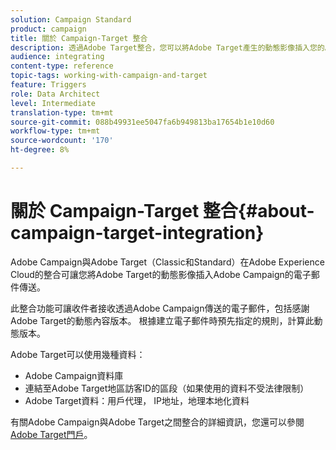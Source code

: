 ```yaml
---
solution: Campaign Standard
product: campaign
title: 關於 Campaign-Target 整合
description: 透過Adobe Target整合，您可以將Adobe Target產生的動態影像插入您的Adobe Campaign訊息。
audience: integrating
content-type: reference
topic-tags: working-with-campaign-and-target
feature: Triggers
role: Data Architect
level: Intermediate
translation-type: tm+mt
source-git-commit: 088b49931ee5047fa6b949813ba17654b1e10d60
workflow-type: tm+mt
source-wordcount: '170'
ht-degree: 8%

---
```



# 關於 Campaign-Target 整合{#about-campaign-target-integration}

Adobe Campaign與Adobe Target（Classic和Standard）在Adobe Experience Cloud的整合可讓您將Adobe Target的動態影像插入Adobe Campaign的電子郵件傳送。

此整合功能可讓收件者接收透過Adobe Campaign傳送的電子郵件，包括感謝Adobe Target的動態內容版本。 根據建立電子郵件時預先指定的規則，計算此動態版本。

Adobe Target可以使用幾種資料：

* Adobe Campaign資料庫
* 連結至Adobe Target地區訪客ID的區段（如果使用的資料不受法律限制）
* Adobe Target資料：用戶代理， IP地址，地理本地化資料

有關Adobe Campaign與Adobe Target之間整合的詳細資訊，您還可以參閱[Adobe Target門戶](https://docs.adobe.com/content/help/zh-Hant/target/using/integrate/campaign-and-target.html)。
